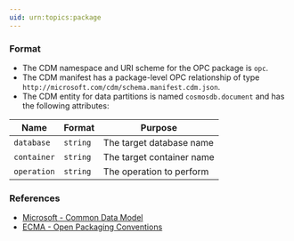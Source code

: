 ```yaml
---
uid: urn:topics:package
---
```


### Format

<p />

- The CDM namespace and URI scheme for the OPC package is `opc`.
- The CDM manifest has a package-level OPC relationship of type `http://microsoft.com/cdm/schema.manifest.cdm.json`.
- The CDM entity for data partitions is named `cosmosdb.document` and has the following attributes:

<p />

| Name | Format | Purpose |
| - | - | - |
| `database` | `string` | The target database name |
| `container` | `string` | The target container name |
| `operation` | `string` | The operation to perform |

<p />

### References

<p />

- [Microsoft - Common Data Model](https://learn.microsoft.com/en-us/common-data-model)
- [ECMA - Open Packaging Conventions](https://ecma-international.org/publications-and-standards/standards/ecma-376)
